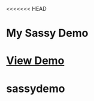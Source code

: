 <<<<<<< HEAD
# My Sassy Demo

[View Demo](https://yooonn.github.io/sassydemo/)
=======
# sassydemo

